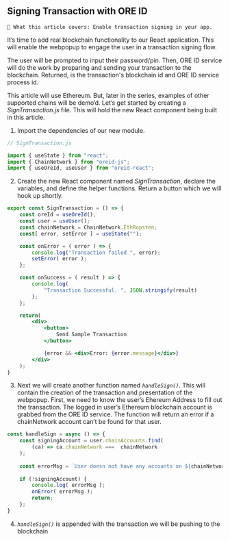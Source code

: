 ## Signing Transaction with ORE ID

```text
📢 What this article covers: Enable transaction signing in your app.
```

It’s time to add real blockchain functionality to our React application.  This will enable the webpopup to engage the user in a transaction signing flow.  

The user will be prompted to input their password/pin.  Then, ORE ID service will do the work by preparing and sending your transaction to the blockchain.  Returned, is the transaction's blockchain id and ORE ID service process id.  

This article will use Ethereum. But, later in the series, examples of other supported chains will be demo’d.  Let’s get started by creating a *SignTransaction.js* file.  This will hold the new React component being built in this article.

1. Import the dependencies of our new module.

```jsx
// SignTransaction.js

import { useState } from "react";
import { ChainNetwork } from "oreid-js";
import { useOreId, useUser } from "oreid-react";
```

2. Create the new React component named *SignTransaction*, declare the variables, and define the helper functions.  Return a button which we will hook up shortly.

```jsx
export const SignTransaction = () => {
    const oreId = useOreId();
    const user = useUser();
    const chainNetwork = ChainNetwork.EthRopsten;
    const[ error, setError ] = useState("");

    const onError = ( error ) => {
        console.log("Transaction failed ", error);
        setError( error );
    };

    const onSuccess = ( result ) => {
        console.log( 
            "Transaction Successful. ", JSON.stringify(result)
        );
    };

	return(
        <div>
            <button>
                Send Sample Transaction
            </button>

            {error && <div>Error: {error.message}</div>}
        </div>
    );
}
```

3. Next we will create another function named *```handleSign()```.* This will contain the creation of the transaction and presentation of the webpopup. First, we need to know the user’s Ehereum Address to fill out the transaction. The logged in user’s Ethereum blockchain account is grabbed from the ORE ID service.  The function will return an error if a chainNetwork account can’t be found for that user.

```jsx
const handleSign = async () => {
    const signingAccount = user.chainAccounts.find(
        (ca) => ca.chainNetwork ===  chainNetwork
    );
    
    const errorMsg = `User doesn not have any accounts on ${chainNetwork}`;
    
    if (!signingAccount) {
        console.log( errorMsg );
        onError( errorMsg );
        return;
    };
}
```

4. *```handleSign()```* is appended with the transaction we will be pushing to the blockchain